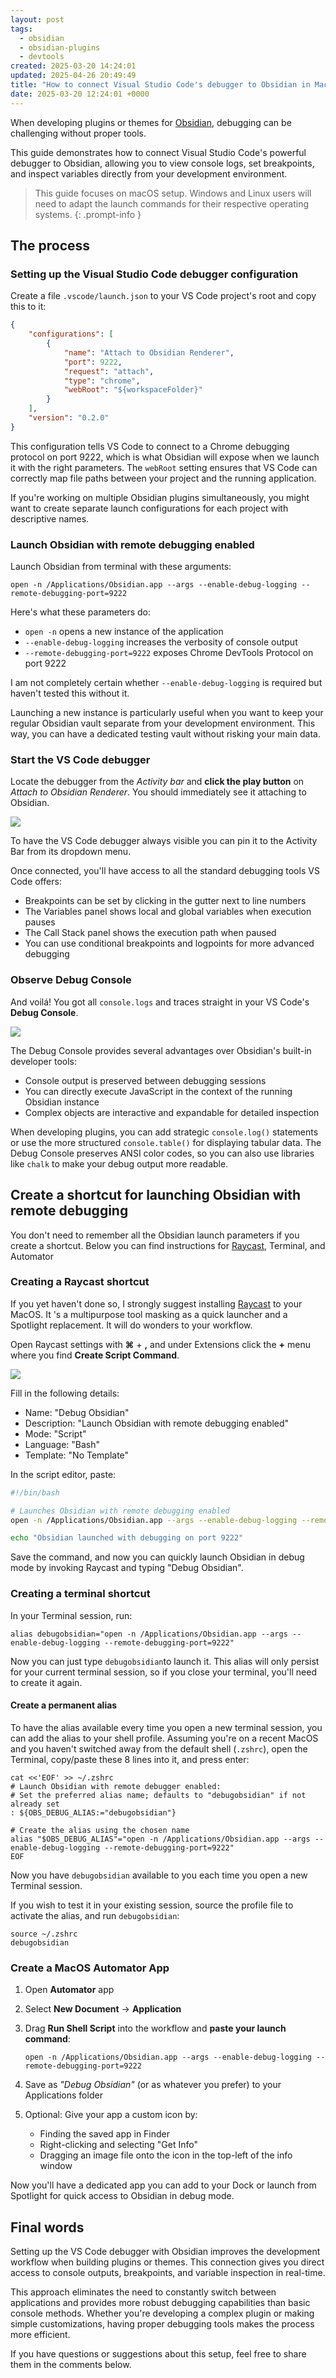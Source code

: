 ```yaml
---
layout: post
tags:
  - obsidian
  - obsidian-plugins
  - devtools
created: 2025-03-20 14:24:01
updated: 2025-04-26 20:49:49
title: "How to connect Visual Studio Code's debugger to Obsidian in MacOS"
date: 2025-03-20 12:24:01 +0000
---
```


<!--
This file was automatically converted by Jekyll Publisher for Obsidian.
https://github.com/jsade/obsidian-jekyll-plugin

Version: 1.0.1
Conversion date: 2025-04-26 18:56:06 +0000
-->


When developing plugins or themes for [Obsidian](https://obsidian.md), debugging can be challenging without proper tools.

This guide demonstrates how to connect Visual Studio Code's powerful debugger to Obsidian, allowing you to view console logs, set breakpoints, and inspect variables directly from your development environment.

> This guide focuses on macOS setup. Windows and Linux users will need to adapt the launch commands for their respective operating systems.
{: .prompt-info }
## The process

### Setting up the Visual Studio Code debugger configuration

Create a file `.vscode/launch.json` to your VS Code project's root and copy this to it:

```json
{
	"configurations": [
		{
			"name": "Attach to Obsidian Renderer",
			"port": 9222,
			"request": "attach",
			"type": "chrome",
			"webRoot": "${workspaceFolder}"
		}
	],
	"version": "0.2.0"
}
```

This configuration tells VS Code to connect to a Chrome debugging protocol on port 9222, which is what Obsidian will expose when we launch it with the right parameters. The `webRoot` setting ensures that VS Code can correctly map file paths between your project and the running application.

If you're working on multiple Obsidian plugins simultaneously, you might want to create separate launch configurations for each project with descriptive names.

### Launch Obsidian with remote debugging enabled

Launch Obsidian from terminal with these arguments:

```shell
open -n /Applications/Obsidian.app --args --enable-debug-logging --remote-debugging-port=9222
```

Here's what these parameters do:

- `open -n` opens a new instance of the application
- `--enable-debug-logging` increases the verbosity of console output
- `--remote-debugging-port=9222` exposes Chrome DevTools Protocol on port 9222

I am not completely certain whether `--enable-debug-logging` is required but haven't tested this without it.

Launching a new instance is particularly useful when you want to keep your regular Obsidian vault separate from your development environment. This way, you can have a dedicated testing vault without risking your main data.

### Start the VS Code debugger

Locate the debugger from the _Activity bar_ and **click the play button** on _Attach to Obsidian Renderer_. You should immediately see it attaching to Obsidian.

![](../assets/img/obsidian/screenshot-2025-03-20-at-15.22.01.png)

To have the VS Code debugger always visible you can pin it to the Activity Bar from its dropdown menu.

Once connected, you'll have access to all the standard debugging tools VS Code offers:

- Breakpoints can be set by clicking in the gutter next to line numbers
- The Variables panel shows local and global variables when execution pauses
- The Call Stack panel shows the execution path when paused
- You can use conditional breakpoints and logpoints for more advanced debugging

### Observe Debug Console

And voilá! You got all `console.logs` and traces straight in your VS Code's **Debug Console**.

![](../assets/img/obsidian/screenshot-2025-03-20-at-14.27.38.png)

The Debug Console provides several advantages over Obsidian's built-in developer tools:

- Console output is preserved between debugging sessions
- You can directly execute JavaScript in the context of the running Obsidian instance
- Complex objects are interactive and expandable for detailed inspection

When developing plugins, you can add strategic `console.log()` statements or use the more structured `console.table()` for displaying tabular data. The Debug Console preserves ANSI color codes, so you can also use libraries like `chalk` to make your debug output more readable.

## Create a shortcut for launching Obsidian with remote debugging

You don't need to remember all the Obsidian launch parameters if you create a shortcut. Below you can find instructions for [Raycast](https://raycast.com/?via=juha-sadeharju), Terminal, and Automator

### Creating a Raycast shortcut

If you yet haven't done so, I strongly suggest installing [Raycast](https://raycast.com/?via=juha-sadeharju) to your MacOS. It 's a multipurpose tool masking as a quick launcher and a Spotlight replacement. It will do wonders to your workflow.

Open Raycast settings with **⌘** + **,** and under Extensions click the **+** menu where you find **Create Script Command**.

![](../assets/img/obsidian/screenshot-2025-04-02-at-9.56.51.png)

Fill in the following details:

- Name: "Debug Obsidian"
- Description: "Launch Obsidian with remote debugging enabled"
- Mode: "Script"
- Language: "Bash"
- Template: "No Template"

In the script editor, paste:

```bash
#!/bin/bash

# Launches Obsidian with remote debugging enabled
open -n /Applications/Obsidian.app --args --enable-debug-logging --remote-debugging-port=9222

echo "Obsidian launched with debugging on port 9222"
```

Save the command, and now you can quickly launch Obsidian in debug mode by invoking Raycast and typing "Debug Obsidian".

### Creating a terminal shortcut

In your Terminal session, run:

```shell
alias debugobsidian="open -n /Applications/Obsidian.app --args --enable-debug-logging --remote-debugging-port=9222"
```

Now you can just type `debugobsidian`to launch it. This alias will only persist for your current terminal session, so if you close your terminal, you'll need to create it again.

#### Create a permanent alias

To have the alias available every time you open a new terminal session, you can add the alias to your shell profile. Assuming you're on a recent MacOS and you haven't switched away from the default shell (`.zshrc`), open the Terminal, copy/paste these 8 lines into it, and press enter:

```properties
cat <<'EOF' >> ~/.zshrc
# Launch Obsidian with remote debugger enabled:
# Set the preferred alias name; defaults to "debugobsidian" if not already set
: ${OBS_DEBUG_ALIAS:="debugobsidian"}

# Create the alias using the chosen name
alias "$OBS_DEBUG_ALIAS"="open -n /Applications/Obsidian.app --args --enable-debug-logging --remote-debugging-port=9222"
EOF
```

Now you have `debugobsidian` available to you each time you open a new Terminal session.

If you wish to test it in your existing session, source the profile file to activate the alias, and run `debugobsidian`:

```shell
source ~/.zshrc
debugobsidian
```

### Create a MacOS Automator App

1. Open **Automator** app
2. Select **New Document** → **Application**
3. Drag **Run Shell Script** into the workflow and **paste your launch command**:

   ```shell
   open -n /Applications/Obsidian.app --args --enable-debug-logging --remote-debugging-port=9222
   ```

4. Save as _"Debug Obsidian"_ (or as whatever you prefer) to your Applications folder
5. Optional: Give your app a custom icon by:
   - Finding the saved app in Finder
   - Right-clicking and selecting "Get Info"
   - Dragging an image file onto the icon in the top-left of the info window

Now you'll have a dedicated app you can add to your Dock or launch from Spotlight for quick access to Obsidian in debug mode.

## Final words

Setting up the VS Code debugger with Obsidian improves the development workflow when building plugins or themes. This connection gives you direct access to console outputs, breakpoints, and variable inspection in real-time.

This approach eliminates the need to constantly switch between applications and provides more robust debugging capabilities than basic console methods. Whether you're developing a complex plugin or making simple customizations, having proper debugging tools makes the process more efficient.

If you have questions or suggestions about this setup, feel free to share them in the comments below.
